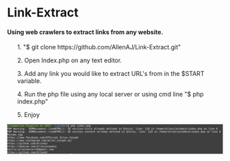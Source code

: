 # Link-Extract
#### Using web crawlers to extract links from any website.
<l>
<ul>1. "$ git clone https://github.com/AllenAJ/Link-Extract.git"</ul>
<ul>2. Open Index.php on any text editor.</ul>
<ul>3. Add any link you would like to extract URL's from in the $START variable.</ul>
<ul>4. Run the php file using any local server or using cmd line "$ php index.php"</ul>
<ul>5. Enjoy</ul>
</l>
<img src="example.png" alt="resize()" style="max-width:100%;">
